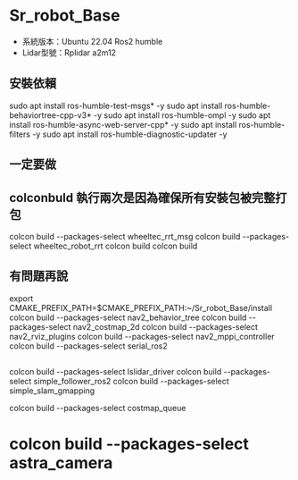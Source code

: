 # Sr_robot_Base
- 系統版本：Ubuntu 22.04 Ros2 humble 
- Lidar型號：Rplidar a2m12

## 安裝依賴
sudo apt install ros-humble-test-msgs* -y
sudo apt install ros-humble-behaviortree-cpp-v3* -y
sudo apt install ros-humble-ompl -y
sudo apt install ros-humble-async-web-server-cpp* -y
sudo apt install ros-humble-filters -y
sudo apt install ros-humble-diagnostic-updater -y

## 一定要做
## colconbuld 執行兩次是因為確保所有安裝包被完整打包
colcon build --packages-select wheeltec_rrt_msg
colcon build --packages-select wheeltec_robot_rrt
colcon build
colcon build

## 有問題再說
export CMAKE_PREFIX_PATH=$CMAKE_PREFIX_PATH:~/Sr_robot_Base/install
colcon build --packages-select nav2_behavior_tree
colcon build --packages-select nav2_costmap_2d
colcon build --packages-select nav2_rviz_plugins
colcon build --packages-select nav2_mppi_controller
colcon build --packages-select serial_ros2

## 
colcon build --packages-select lslidar_driver
colcon build --packages-select simple_follower_ros2
colcon build --packages-select simple_slam_gmapping

colcon build --packages-select costmap_queue

# colcon build --packages-select astra_camera